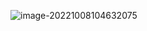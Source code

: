 ![image-20221008104632075](https://wangleidetuchuang.oss-cn-beijing.aliyuncs.com/img/image-20221008104632075.png)